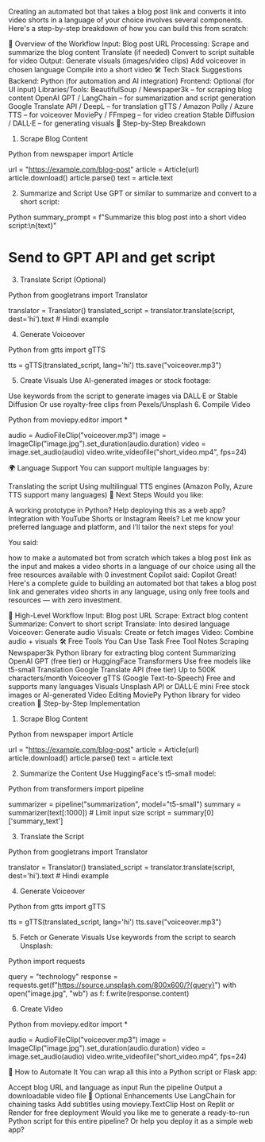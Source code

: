 Creating an automated bot that takes a blog post link and converts it into video shorts in a language of your choice involves several components. Here's a step-by-step breakdown of how you can build this from scratch:

🧠 Overview of the Workflow
Input: Blog post URL
Processing:
Scrape and summarize the blog content
Translate (if needed)
Convert to script suitable for video
Output:
Generate visuals (images/video clips)
Add voiceover in chosen language
Compile into a short video
🛠️ Tech Stack Suggestions
Backend: Python (for automation and AI integration)
Frontend: Optional (for UI input)
Libraries/Tools:
BeautifulSoup / Newspaper3k – for scraping blog content
OpenAI GPT / LangChain – for summarization and script generation
Google Translate API / DeepL – for translation
gTTS / Amazon Polly / Azure TTS – for voiceover
MoviePy / FFmpeg – for video creation
Stable Diffusion / DALL·E – for generating visuals
🧩 Step-by-Step Breakdown
1. Scrape Blog Content



Python
from newspaper import Article

url = "https://example.com/blog-post"
article = Article(url)
article.download()
article.parse()
text = article.text

2. Summarize and Script
Use GPT or similar to summarize and convert to a short script:




Python
summary_prompt = f"Summarize this blog post into a short video script:\n{text}"
# Send to GPT API and get script

3. Translate Script (Optional)



Python
from googletrans import Translator

translator = Translator()
translated_script = translator.translate(script, dest='hi').text  # Hindi example

4. Generate Voiceover



Python
from gtts import gTTS

tts = gTTS(translated_script, lang='hi')
tts.save("voiceover.mp3")

5. Create Visuals
Use AI-generated images or stock footage:

Use keywords from the script to generate images via DALL·E or Stable Diffusion
Or use royalty-free clips from Pexels/Unsplash
6. Compile Video



Python
from moviepy.editor import *

audio = AudioFileClip("voiceover.mp3")
image = ImageClip("image.jpg").set_duration(audio.duration)
video = image.set_audio(audio)
video.write_videofile("short_video.mp4", fps=24)

🌍 Language Support
You can support multiple languages by:

Translating the script
Using multilingual TTS engines (Amazon Polly, Azure TTS support many languages)
🚀 Next Steps
Would you like:

A working prototype in Python?
Help deploying this as a web app?
Integration with YouTube Shorts or Instagram Reels?
Let me know your preferred language and platform, and I’ll tailor the next steps for you!







You said:

how to make a automated bot from scratch which takes a blog post link as the input and makes a video shorts in a language of our choice using all the free resources available with 0 investment 
Copilot said:
Copilot
Great! Here's a complete guide to building an automated bot that takes a blog post link and generates video shorts in any language, using only free tools and resources — with zero investment.

🧠 High-Level Workflow
Input: Blog post URL
Scrape: Extract blog content
Summarize: Convert to short script
Translate: Into desired language
Voiceover: Generate audio
Visuals: Create or fetch images
Video: Combine audio + visuals
🛠️ Free Tools You Can Use
Task	Free Tool	Notes
Scraping	Newspaper3k	Python library for extracting blog content
Summarizing	OpenAI GPT (free tier) or HuggingFace Transformers	Use free models like t5-small
Translation	Google Translate API (free tier)	Up to 500K characters/month
Voiceover	gTTS (Google Text-to-Speech)	Free and supports many languages
Visuals	Unsplash API or DALL·E mini	Free stock images or AI-generated
Video Editing	MoviePy	Python library for video creation
🧩 Step-by-Step Implementation
1. Scrape Blog Content



Python
from newspaper import Article

url = "https://example.com/blog-post"
article = Article(url)
article.download()
article.parse()
text = article.text

2. Summarize the Content
Use HuggingFace's t5-small model:




Python
from transformers import pipeline

summarizer = pipeline("summarization", model="t5-small")
summary = summarizer(text[:1000])  # Limit input size
script = summary[0]['summary_text']

3. Translate the Script



Python
from googletrans import Translator

translator = Translator()
translated_script = translator.translate(script, dest='hi').text  # Hindi example

4. Generate Voiceover



Python
from gtts import gTTS

tts = gTTS(translated_script, lang='hi')
tts.save("voiceover.mp3")

5. Fetch or Generate Visuals
Use keywords from the script to search Unsplash:




Python
import requests

query = "technology"
response = requests.get(f"https://source.unsplash.com/800x600/?{query}")
with open("image.jpg", "wb") as f:
    f.write(response.content)

6. Create Video



Python
from moviepy.editor import *

audio = AudioFileClip("voiceover.mp3")
image = ImageClip("image.jpg").set_duration(audio.duration)
video = image.set_audio(audio)
video.write_videofile("short_video.mp4", fps=24)

🚀 How to Automate It
You can wrap all this into a Python script or Flask app:

Accept blog URL and language as input
Run the pipeline
Output a downloadable video file
🧪 Optional Enhancements
Use LangChain for chaining tasks
Add subtitles using moviepy.TextClip
Host on Replit or Render for free deployment
Would you like me to generate a ready-to-run Python script for this entire pipeline? Or help you deploy it as a simple web app?
